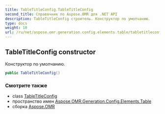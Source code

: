 ```yaml
---
title: TableTitleConfig.TableTitleConfig
second_title: Справочник по Aspose.OMR для .NET API
description: TableTitleConfig строитель. Конструктор по умолчанию.
type: docs
weight: 10
url: /ru/net/aspose.omr.generation.config.elements.table/tabletitleconfig/tabletitleconfig/
---
```

## TableTitleConfig constructor

Конструктор по умолчанию.

```csharp
public TableTitleConfig()
```

### Смотрите также

* class [TableTitleConfig](../)
* пространство имен [Aspose.OMR.Generation.Config.Elements.Table](../../tabletitleconfig/)
* сборка [Aspose.OMR](../../../)



